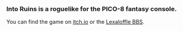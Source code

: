 ### Into Ruins is a roguelike for the PICO-8 fantasy console.

You can find the game on [itch.io](https://sparsegamedev.itch.io/into-ruins) or the [Lexaloffle BBS](https://www.lexaloffle.com/bbs/?tid=49928).
